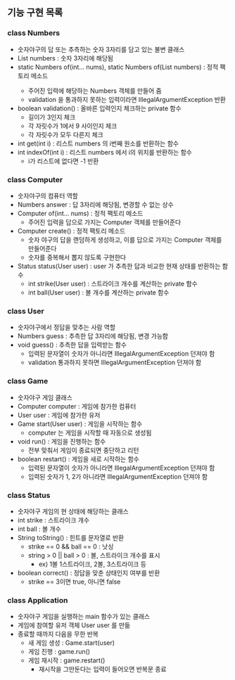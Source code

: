 ## 기능 구현 목록

### class Numbers

- 숫자야구의 답 또는 추측하는 숫자 3자리를 담고 있는 불변 클래스
- List<Integer> numbers : 숫자 3자리에 해당됨
- static Numbers of(int... nums), static Numbers of(List<Integer> numbers) : 정적 팩토리 메소드
  - 주어진 입력에 해당하는 Numbers 객체를 만들어 줌
  - validation 을 통과하지 못하는 입력이라면 IllegalArgumentException 반환
- boolean validation() : 올바른 입력인지 체크하는 private 함수
  - 길이가 3인지 체크
  - 각 자릿수가 1에서 9 사이인지 체크
  - 각 자릿수가 모두 다른지 체크
- int get(int i) : 리스트 numbers 의 i번째 원소를 반환하는 함수
- int indexOf(int i) : 리스트 numbers 에서 i의 위치를 반환하는 함수
  - i가 리스트에 없다면 -1 반환 

### class Computer

- 숫자야구의 컴퓨터 역할
- Numbers answer : 답 3자리에 해당됨, 변경할 수 없는 상수
- Computer of(int... nums) : 정적 팩토리 메소드
  - 주어진 입력을 답으로 가지는 Computer 객체를 만들어준다
- Computer create() : 정적 팩토리 메소드
  - 숫자 야구의 답을 랜덤하게 생성하고, 이를 답으로 가지는 Computer 객체를 만들어준다 
  - 숫자를 중복해서 뽑지 않도록 구현한다
- Status status(User user) : user 가 추측한 답과 비교한 현재 상태를 반환하는 함수
  - int strike(User user) : 스트라이크 개수를 계산하는 private 함수
  - int ball(User user) : 볼 개수를 계산하는 private 함수

### class User

- 숫자야구에서 정답을 맞추는 사람 역할
- Numbers guess : 추측한 답 3자리에 해당됨, 변경 가능함
- void guess() : 추측한 답을 입력받는 함수
  - 입력된 문자열이 숫자가 아니라면 IllegalArgumentException 던져야 함
  - validation 통과하지 못하면 IllegalArgumentException 던져야 함

### class Game

- 숫자야구 게임 클래스
- Computer computer : 게임에 참가한 컴퓨터
- User user : 게임에 참가한 유저
- Game start(User user) : 게임을 시작하는 함수
  - computer 는 게임을 시작할 때 자동으로 생성됨
- void run() : 게임을 진행하는 함수
  - 전부 맞춰서 게임이 종료되면 중단하고 리턴
- boolean restart() : 게임을 새로 시작하는 함수
  - 입력된 문자열이 숫자가 아니라면 IllegalArgumentException 던져야 함
  - 입력된 숫자가 1, 2가 아니라면 IllegalArgumentException 던져야 함

### class Status

- 숫자야구 게임의 현 상태에 해당하는 클래스
- int strike : 스트라이크 개수
- int ball : 볼 개수
- String toString() : 힌트를 문자열로 반환
  - strike == 0 && ball == 0 : 낫싱
  - string > 0 || ball > 0 : 볼, 스트라이크 개수를 표시
    - ex) 1볼 1스트라이크, 2볼, 3스트라이크 등
- boolean correct() : 정답을 맞춘 상태인지 여부를 반환
  - strike == 3이면 true, 아니면 false

### class Application

- 숫자야구 게임을 실행하는 main 함수가 있는 클래스
- 게임에 참여할 유저 객체 User user 를 만듦
- 종료할 때까지 다음을 무한 반복
  - 새 게임 생성 : Game.start(user)
  - 게임 진행 : game.run()
  - 게임 재시작 : game.restart()
    - 재시작을 그만둔다는 입력이 들어오면 반복문 종료
